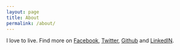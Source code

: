```yaml
---
layout: page
title: About
permalink: /about/
---
```


I love to live. Find more on [Facebook](http://facebook.com/palcuiealex), [Twitter](http://twitter.com/alexpalcuie), [Github](http://github.com/palcu) and [LinkedIN](https://www.linkedin.com/profile/view?id=41634132).
